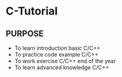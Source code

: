 # C-Tutorial 
## PURPOSE
+  To learn introduction basic C/C++
+  To practice code example C/C++
+  To work exercise C/C++ end of the year 
+  To learn advanced knowledge C/C++